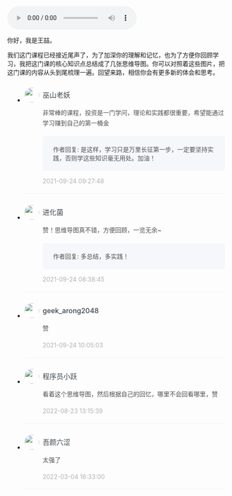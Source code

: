 <audio title="番外四｜知识总结：这门课的全部思维导图" src="https://static001.geekbang.org/resource/audio/92/fc/925f095735cb766b17fb706718095dfc.mp3" controls="controls"></audio> 
<p>你好，我是王喆。</p><p>我们这门课程已经接近尾声了，为了加深你的理解和记忆，也为了方便你回顾学习，我把这门课的核心知识点总结成了几张思维导图。你可以对照着这些图片，把这门课的内容从头到尾梳理一遍。回望来路，相信你会有更多新的体会和思考。<br>
<img src="https://static001.geekbang.org/resource/image/a8/1f/a802c83b5093bd06365ab67fc2903a1f.jpg?wh=2248x1260" alt=""><br>
<img src="https://static001.geekbang.org/resource/image/9f/b6/9f0fb700a72e3f30f6545a496bf44cb6.jpg?wh=2248x1115" alt=""><br>
<img src="https://static001.geekbang.org/resource/image/02/36/029f5872af9d118f1a44c3810cf4dd36.jpg?wh=2247x913" alt=""><br>
<img src="https://static001.geekbang.org/resource/image/e8/bd/e81797d1e31c2260622b42713ef9b0bd.jpg?wh=2248x3915" alt=""><img src="https://static001.geekbang.org/resource/image/b7/87/b7b1b445375002caf93f904c0ca02a87.jpg?wh=2248x7130" alt=""></p><!-- [[[read_end]]] -->
<style>
    ul {
      list-style: none;
      display: block;
      list-style-type: disc;
      margin-block-start: 1em;
      margin-block-end: 1em;
      margin-inline-start: 0px;
      margin-inline-end: 0px;
      padding-inline-start: 40px;
    }
    li {
      display: list-item;
      text-align: -webkit-match-parent;
    }
    ._2sjJGcOH_0 {
      list-style-position: inside;
      width: 100%;
      display: -webkit-box;
      display: -ms-flexbox;
      display: flex;
      -webkit-box-orient: horizontal;
      -webkit-box-direction: normal;
      -ms-flex-direction: row;
      flex-direction: row;
      margin-top: 26px;
      border-bottom: 1px solid rgba(233,233,233,0.6);
    }
    ._2sjJGcOH_0 ._3FLYR4bF_0 {
      width: 34px;
      height: 34px;
      -ms-flex-negative: 0;
      flex-shrink: 0;
      border-radius: 50%;
    }
    ._2sjJGcOH_0 ._36ChpWj4_0 {
      margin-left: 0.5rem;
      -webkit-box-flex: 1;
      -ms-flex-positive: 1;
      flex-grow: 1;
      padding-bottom: 20px;
    }
    ._2sjJGcOH_0 ._36ChpWj4_0 ._2zFoi7sd_0 {
      font-size: 16px;
      color: #3d464d;
      font-weight: 500;
      -webkit-font-smoothing: antialiased;
      line-height: 34px;
    }
    ._2sjJGcOH_0 ._36ChpWj4_0 ._2_QraFYR_0 {
      margin-top: 12px;
      color: #505050;
      -webkit-font-smoothing: antialiased;
      font-size: 14px;
      font-weight: 400;
      white-space: normal;
      word-break: break-all;
      line-height: 24px;
    }
    ._2sjJGcOH_0 ._10o3OAxT_0 {
      margin-top: 18px;
      border-radius: 4px;
      background-color: #f6f7fb;
    }
    ._2sjJGcOH_0 ._3klNVc4Z_0 {
      display: -webkit-box;
      display: -ms-flexbox;
      display: flex;
      -webkit-box-orient: horizontal;
      -webkit-box-direction: normal;
      -ms-flex-direction: row;
      flex-direction: row;
      -webkit-box-pack: justify;
      -ms-flex-pack: justify;
      justify-content: space-between;
      -webkit-box-align: center;
      -ms-flex-align: center;
      align-items: center;
      margin-top: 15px;
    }
    ._2sjJGcOH_0 ._10o3OAxT_0 ._3KxQPN3V_0 {
      color: #505050;
      -webkit-font-smoothing: antialiased;
      font-size: 14px;
      font-weight: 400;
      white-space: normal;
      word-break: break-word;
      padding: 20px 20px 20px 24px;
    }
    ._2sjJGcOH_0 ._3klNVc4Z_0 {
      display: -webkit-box;
      display: -ms-flexbox;
      display: flex;
      -webkit-box-orient: horizontal;
      -webkit-box-direction: normal;
      -ms-flex-direction: row;
      flex-direction: row;
      -webkit-box-pack: justify;
      -ms-flex-pack: justify;
      justify-content: space-between;
      -webkit-box-align: center;
      -ms-flex-align: center;
      align-items: center;
      margin-top: 15px;
    }
    ._2sjJGcOH_0 ._3Hkula0k_0 {
      color: #b2b2b2;
      font-size: 14px;
    }
</style><ul><li>
<div class="_2sjJGcOH_0"><img src="https://static001.geekbang.org/account/avatar/00/10/1d/25/c4cc1e9f.jpg"
  class="_3FLYR4bF_0">
<div class="_36ChpWj4_0">
  <div class="_2zFoi7sd_0"><span>巫山老妖</span>
  </div>
  <div class="_2_QraFYR_0">非常棒的课程，投资是一门学问，理论和实践都很重要，希望能通过学习赚到自己的第一桶金</div>
  <div class="_10o3OAxT_0">
    <p class="_3KxQPN3V_0">作者回复: 是这样，学习只是万里长征第一步，一定要坚持实践，否则学这些知识毫无用处。加油！</p>
  </div>
  <div class="_3klNVc4Z_0">
    <div class="_3Hkula0k_0">2021-09-24 09:27:48</div>
  </div>
</div>
</div>
</li>
<li>
<div class="_2sjJGcOH_0"><img src="https://static001.geekbang.org/account/avatar/00/13/7b/bd/ccb37425.jpg"
  class="_3FLYR4bF_0">
<div class="_36ChpWj4_0">
  <div class="_2zFoi7sd_0"><span>进化菌</span>
  </div>
  <div class="_2_QraFYR_0">赞！思维导图真不错，方便回顾，一览无余~</div>
  <div class="_10o3OAxT_0">
    <p class="_3KxQPN3V_0">作者回复: 多总结，多实践！</p>
  </div>
  <div class="_3klNVc4Z_0">
    <div class="_3Hkula0k_0">2021-09-24 08:38:45</div>
  </div>
</div>
</div>
</li>
<li>
<div class="_2sjJGcOH_0"><img src="https://static001.geekbang.org/account/avatar/00/17/2a/e6/c788257f.jpg"
  class="_3FLYR4bF_0">
<div class="_36ChpWj4_0">
  <div class="_2zFoi7sd_0"><span>geek_arong2048</span>
  </div>
  <div class="_2_QraFYR_0">赞</div>
  <div class="_10o3OAxT_0">
    
  </div>
  <div class="_3klNVc4Z_0">
    <div class="_3Hkula0k_0">2021-09-24 10:05:03</div>
  </div>
</div>
</div>
</li>
<li>
<div class="_2sjJGcOH_0"><img src="https://static001.geekbang.org/account/avatar/00/0f/7e/bb/947c329a.jpg"
  class="_3FLYR4bF_0">
<div class="_36ChpWj4_0">
  <div class="_2zFoi7sd_0"><span>程序员小跃</span>
  </div>
  <div class="_2_QraFYR_0">看着这个思维导图，然后根据自己的回忆，哪里不会回看哪里，赞</div>
  <div class="_10o3OAxT_0">
    
  </div>
  <div class="_3klNVc4Z_0">
    <div class="_3Hkula0k_0">2022-08-23 13:15:39</div>
  </div>
</div>
</div>
</li>
<li>
<div class="_2sjJGcOH_0"><img src="https://static001.geekbang.org/account/avatar/00/1c/f8/62/6a51ed0c.jpg"
  class="_3FLYR4bF_0">
<div class="_36ChpWj4_0">
  <div class="_2zFoi7sd_0"><span>吾颜六涩</span>
  </div>
  <div class="_2_QraFYR_0">太强了</div>
  <div class="_10o3OAxT_0">
    
  </div>
  <div class="_3klNVc4Z_0">
    <div class="_3Hkula0k_0">2022-03-04 16:33:00</div>
  </div>
</div>
</div>
</li>
</ul>